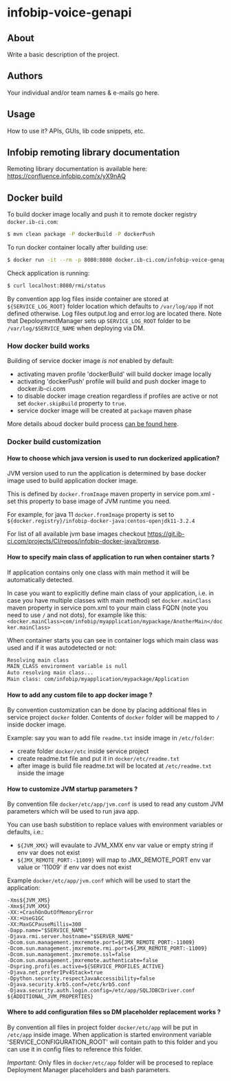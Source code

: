 
# infobip-voice-genapi

## About

Write a basic description of the project.

## Authors

Your individual and/or team names & e-mails go here.

## Usage

How to use it? APIs, GUIs, lib code snippets, etc.

## Infobip remoting library documentation

Remoting library documentation is available here: https://confluence.infobip.com/x/yX9nAQ


## Docker build

To build docker image locally and push it to remote docker registry `docker.ib-ci.com`:
```bash
$ mvn clean package -P dockerBuild -P dockerPush
```

To run docker container locally after building use:
```bash
$ docker run -it --rm -p 8080:8080 docker.ib-ci.com/infobip-voice-genapi-service:${version}
```

Check application is running:
```bash
$ curl localhost:8080/rmi/status

```

By convention app log files inside container are stored at `${SERVICE_LOG_ROOT}` folder location which defaults to `/var/log/app` if not defined otherwise.
Log files output.log and error.log are located there.
Note that DepoloymentManager sets up `SERVICE_LOG_ROOT` folder to be `/var/log/$SERVICE_NAME` when deploying via DM.


### How docker build works

Building of service docker image _is not_ enabled by default:
- activating maven profile 'dockerBuild' will build docker image locally
- activating 'dockerPush' profile will build and push docker image to docker.ib-ci.com
- to disable docker image creation regardless if profiles are active or not set `docker.skipBuild` property to `true`.
- service docker image will be created at `package` maven phase

More details aboud docker build process [can be found here](https://confluence.infobip.com/x/9odyAw). 

### Docker build customization

#### How to choose which java version is used to run dockerized application?

JVM version used to run the application is determined by base docker image used to build application docker image.

This is defined by `docker.fromImage` maven property in service pom.xml - set this property to base image of JVM runtime you need.

For example, for java 11 `docker.fromImage` property is set to `${docker.registry}/infobip-docker-java:centos-openjdk11-3.2.4`


For list of all available jvm base images checkout https://git.ib-ci.com/projects/CI/repos/infobip-docker-java/browse.

#### How to specify main class of application to run when container starts ?

If application contains only one class with main method it will be automatically detected.

In case you want to explicitly define main class of your application, i.e. in case you have multiple classes with main method) 
set `docker.mainClass` maven property in service pom.xml to your main class FQDN (note you need to use `/` and not dots), for example like this: 
`<docker.mainClass>com/infobip/myapplication/mypackage/AnotherMain</docker.mainClass>`

When container starts you can see in container logs which main class was used and if it was autodetected or not:
```bash
Resolving main class
MAIN_CLASS environment variable is null
Auto resolving main class...
Main class: com/infobip/myapplication/mypackage/Application
```


#### How to add any custom file to app docker image ?

By convention customization can be done by placing additional files in service project `docker` folder.
Contents of `docker` folder will be mapped to `/` inside docker image.

Example: say you wan to add file `readme.txt` inside image in `/etc/folder`:
- create folder `docker/etc` inside service project
- create readme.txt file and put it in `docker/etc/readme.txt`
- after image is build file readme.txt will be located at `/etc/readme.txt` inside the image


#### How to customize JVM startup parameters ?

By convention file `docker/etc/app/jvm.conf` is used to read any custom JVM parameters which will be used to run java app.

You can use bash substition to replace values with environment variables or defaults, i.e.:
- `${JVM_XMX}` will evaulate to JVM_XMX env var value or empty string if env var does not exist
- `${JMX_REMOTE_PORT:-11009}` will map to JMX_REMOTE_PORT env var value or '11009' if env var does not exist

Example `docker/etc/app/jvm.conf` which will be used to start the application:
```
-Xms${JVM_XMS}
-Xmx${JVM_XMX}
-XX:+CrashOnOutOfMemoryError
-XX:+UseG1GC
-XX:MaxGCPauseMillis=300
-Dapp.name="$SERVICE_NAME"
-Djava.rmi.server.hostname="$SERVER_NAME"
-Dcom.sun.management.jmxremote.port=${JMX_REMOTE_PORT:-11009}
-Dcom.sun.management.jmxremote.rmi.port=${JMX_REMOTE_PORT:-11009}
-Dcom.sun.management.jmxremote.ssl=false
-Dcom.sun.management.jmxremote.authenticate=false
-Dspring.profiles.active=${SERVICE_PROFILES_ACTIVE}
-Djava.net.preferIPv4Stack=true
-Dpython.security.respectJavaAccessibility=false
-Djava.security.krb5.conf=/etc/krb5.conf
-Djava.security.auth.login.config=/etc/app/SQLJDBCDriver.conf
${ADDITIONAL_JVM_PROPERTIES}
```


#### Where to add configuration files so DM placeholder replacement works ?

By convention all files in project folder `docker/etc/app` will be put in `/etc/app` inside image.
When application is started environment variable 'SERVICE_CONFIGURATION_ROOT' will contain path to this folder and you can use it in config files to reference this folder.

*Important:* Only files in `docker/etc/app` folder will be procesed to replace Deployment Manager placeholders and bash parameters.


